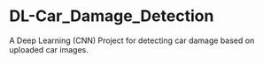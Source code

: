 # DL-Car_Damage_Detection
A Deep Learning (CNN) Project for detecting car damage based on uploaded car images. 
